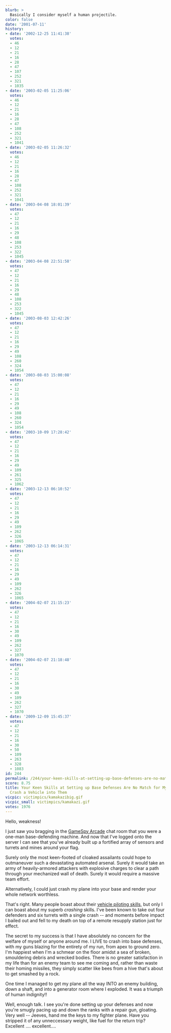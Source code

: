 ```yaml
---
blurb: >
  Basically I consider myself a human projectile.
color: false
date: '2001-07-11'
history:
- date: '2002-12-25 11:41:38'
  votes:
  - 46
  - 12
  - 21
  - 16
  - 28
  - 47
  - 107
  - 252
  - 321
  - 1035
- date: '2003-02-05 11:25:06'
  votes:
  - 46
  - 12
  - 21
  - 16
  - 28
  - 47
  - 108
  - 252
  - 321
  - 1041
- date: '2003-02-05 11:26:32'
  votes:
  - 46
  - 12
  - 21
  - 16
  - 28
  - 47
  - 108
  - 252
  - 321
  - 1041
- date: '2003-04-08 18:01:39'
  votes:
  - 47
  - 12
  - 21
  - 16
  - 29
  - 48
  - 108
  - 253
  - 322
  - 1045
- date: '2003-04-08 22:51:58'
  votes:
  - 47
  - 12
  - 21
  - 16
  - 29
  - 48
  - 108
  - 253
  - 322
  - 1045
- date: '2003-08-03 12:42:26'
  votes:
  - 47
  - 12
  - 21
  - 16
  - 29
  - 49
  - 108
  - 260
  - 324
  - 1054
- date: '2003-08-03 15:00:08'
  votes:
  - 47
  - 12
  - 21
  - 16
  - 29
  - 49
  - 108
  - 260
  - 324
  - 1054
- date: '2003-10-09 17:28:42'
  votes:
  - 47
  - 12
  - 21
  - 16
  - 29
  - 49
  - 109
  - 261
  - 325
  - 1062
- date: '2003-12-13 06:10:52'
  votes:
  - 47
  - 12
  - 21
  - 16
  - 29
  - 49
  - 109
  - 262
  - 326
  - 1065
- date: '2003-12-13 06:14:31'
  votes:
  - 47
  - 12
  - 21
  - 16
  - 29
  - 49
  - 109
  - 262
  - 326
  - 1065
- date: '2004-02-07 21:15:23'
  votes:
  - 47
  - 12
  - 21
  - 16
  - 30
  - 49
  - 109
  - 262
  - 327
  - 1070
- date: '2004-02-07 21:18:48'
  votes:
  - 47
  - 12
  - 21
  - 16
  - 30
  - 49
  - 109
  - 262
  - 327
  - 1070
- date: '2009-12-09 15:45:37'
  votes:
  - 47
  - 12
  - 21
  - 16
  - 30
  - 50
  - 109
  - 263
  - 328
  - 1083
id: 244
permalink: /244/your-keen-skills-at-setting-up-base-defenses-are-no-match-for-my-ability-to-crash-a-vehicle-into-them/
score: 8.75
title: Your Keen Skills at Setting up Base Defenses Are No Match for My Ability to
  Crash a Vehicle into Them
vicpic: victimpics/kamakazibig.gif
vicpic_small: victimpics/kamakazi.gif
votes: 1976
---
```


Hello, weakness!

I just saw you bragging in the [GameSpy
Arcade](http://web.archive.org/web/20010711000000/http://www.gamespyarcade.com/)
chat room that you were a one-man base-defending machine. And now that
I've logged onto the server I can see that you've already built up a
fortified array of sensors and turrets and mines around your flag.

Surely only the most keen-footed of cloaked assailants could hope to
outmaneuver such a devastating automated arsenal. Surely it would take
an army of heavily-armored attackers with explosive charges to clear a
path through your mechanized wall of death. Surely it would require a
massive team effort.

Alternatively, I could just crash my plane into your base and render
your whole network worthless.

That's right. Many people boast about their [vehicle piloting
skills](http://web.archive.org/web/20010711000000/http://www.forumplanet.com/gamespy/topic.asp?fid=1422&tid=247471),
but only I can boast about my superb *crashing* skills. I've been known
to take out four defenders and six turrets with a single crash -- and
moments before impact I bailed out and fell to my death on top of a
remote resupply station just for effect.

The secret to my success is that I have absolutely no concern for the
welfare of myself or anyone around me. I LIVE to crash into base
defenses, with my guns blazing for the entirety of my run, from apex to
ground zero. I'm happiest when I'm a schmear on the floor amidst a sea
of broken, smouldering debris and wrecked bodies. There is no greater
satisfaction in my life than for an enemy team to see me coming and,
rather than waste their homing missiles, they simply scatter like bees
from a hive that's about to get smashed by a rock.

One time I managed to get my plane all the way INTO an enemy building,
down a shaft, and into a generator room where I exploded. It was a
triumph of human indignity!!

Well, enough talk. I see you're done setting up your defenses and now
you're smugly pacing up and down the ranks with a repair gun, gloating.
Very well -- Jeeves, hand me the keys to my fighter plane. Have you
stripped it of any unneccessary weight, like fuel for the return trip?
Excellent .... excellent....